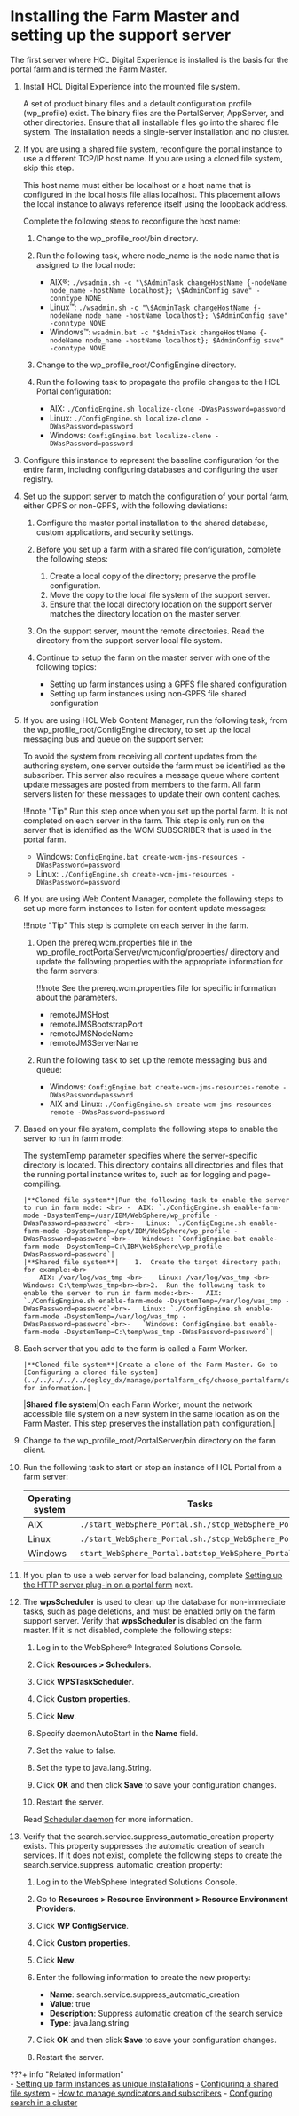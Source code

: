 # Installing the Farm Master and setting up the support server

The first server where HCL Digital Experience is installed is the basis for the portal farm and is termed the Farm Master.

1.  Install HCL Digital Experience into the mounted file system.

    A set of product binary files and a default configuration profile (wp_profile) exist. The binary files are the PortalServer, AppServer, and other directories. Ensure that all installable files go into the shared file system. The installation needs a single-server installation and no cluster.

2.  If you are using a shared file system, reconfigure the portal instance to use a different TCP/IP host name. If you are using a cloned file system, skip this step.

    This host name must either be localhost or a host name that is configured in the local hosts file alias localhost. This placement allows the local instance to always reference itself using the loopback address.

    Complete the following steps to reconfigure the host name:

    1.  Change to the wp_profile_root/bin directory.

    2.  Run the following task, where node_name is the node name that is assigned to the local node:

        -   AIX®: `./wsadmin.sh -c "\$AdminTask changeHostName {-nodeName node_name -hostName localhost}; \$AdminConfig save" -conntype NONE`
        -   Linux™: `./wsadmin.sh -c "\$AdminTask changeHostName {-nodeName node_name -hostName localhost}; \$AdminConfig save" -conntype NONE`
        -   Windows™: `wsadmin.bat -c "$AdminTask changeHostName {-nodeName node_name -hostName localhost}; $AdminConfig save" -conntype NONE`

    3.  Change to the wp_profile_root/ConfigEngine directory.

    4.  Run the following task to propagate the profile changes to the HCL Portal configuration:

        -   AIX: `./ConfigEngine.sh localize-clone -DWasPassword=password`
        -   Linux: `./ConfigEngine.sh localize-clone -DWasPassword=password`
        -   Windows: `ConfigEngine.bat localize-clone -DWasPassword=password`

3.  Configure this instance to represent the baseline configuration for the entire farm, including configuring databases and configuring the user registry.

4.  Set up the support server to match the configuration of your portal farm, either GPFS or non-GPFS, with the following deviations:

    1.  Configure the master portal installation to the shared database, custom applications, and security settings.

    2.  Before you set up a farm with a shared file configuration, complete the following steps:

        1.  Create a local copy of the directory; preserve the profile configuration.
        2.  Move the copy to the local file system of the support server.
        3.  Ensure that the local directory location on the support server matches the directory location on the master server.
    3.  On the support server, mount the remote directories. Read the directory from the support server local file system.

    4.  Continue to setup the farm on the master server with one of the following topics:

        -   Setting up farm instances using a GPFS file shared configuration
        -   Setting up farm instances using non-GPFS file shared configuration
5.  If you are using HCL Web Content Manager, run the following task, from the wp_profile_root/ConfigEngine directory, to set up the local messaging bus and queue on the support server:

    To avoid the system from receiving all content updates from the authoring system, one server outside the farm must be identified as the subscriber. This server also requires a message queue where content update messages are posted from members to the farm. All farm servers listen for these messages to update their own content caches.

    !!!note "Tip"
        Run this step once when you set up the portal farm. It is not completed on each server in the farm. This step is only run on the server that is identified as the WCM SUBSCRIBER that is used in the portal farm.

    -   Windows: `ConfigEngine.bat create-wcm-jms-resources -DWasPassword=password`
    -   Linux: `./ConfigEngine.sh create-wcm-jms-resources -DWasPassword=password`

6.  If you are using Web Content Manager, complete the following steps to set up more farm instances to listen for content update messages:

    !!!note "Tip"
        This step is complete on each server in the farm.

    1.  Open the prereq.wcm.properties file in the wp_profile_rootPortalServer/wcm/config/properties/ directory and update the following properties with the appropriate information for the farm servers:

        !!!note
            See the prereq.wcm.properties file for specific information about the parameters.

        -   remoteJMSHost
        -   remoteJMSBootstrapPort
        -   remoteJMSNodeName
        -   remoteJMSServerName

    2.  Run the following task to set up the remote messaging bus and queue:

        -   Windows: `ConfigEngine.bat create-wcm-jms-resources-remote -DWasPassword=password`
        -   AIX and Linux: `./ConfigEngine.sh create-wcm-jms-resources-remote -DWasPassword=password`

7.  Based on your file system, complete the following steps to enable the server to run in farm mode:

    The systemTemp parameter specifies where the server-specific directory is located. This directory contains all directories and files that the running portal instance writes to, such as for logging and page-compiling.

        |**Cloned file system**|Run the following task to enable the server to run in farm mode: <br> -  AIX: `./ConfigEngine.sh enable-farm-mode -DsystemTemp=/usr/IBM/WebSphere/wp_profile -DWasPassword=password` <br>-   Linux: `./ConfigEngine.sh enable-farm-mode -DsystemTemp=/opt/IBM/WebSphere/wp_profile -DWasPassword=password`<br>-   Windows: `ConfigEngine.bat enable-farm-mode -DsystemTemp=C:\IBM\WebSphere\wp_profile -DWasPassword=password`|
        |**Shared file system**|    1.  Create the target directory path; for example:<br>
        -   AIX: /var/log/was_tmp <br>-   Linux: /var/log/was_tmp <br>-   Windows: C:\temp\was_tmp<br><br>2.  Run the following task to enable the server to run in farm mode:<br>-   AIX: `./ConfigEngine.sh enable-farm-mode -DsystemTemp=/var/log/was_tmp -DWasPassword=password`<br>-   Linux: `./ConfigEngine.sh enable-farm-mode -DsystemTemp=/var/log/was_tmp -DWasPassword=password`<br>-   `Windows: ConfigEngine.bat enable-farm-mode -DsystemTemp=C:\temp\was_tmp -DWasPassword=password`|

8.  Each server that you add to the farm is called a Farm Worker.

        |**Cloned file system**|Create a clone of the Farm Master. Go to [Configuring a cloned file system](../../../../../deploy_dx/manage/portalfarm_cfg/choose_portalfarm/settingup_with_sharedconfig/cfg_farm_clone.md) for information.|
    |**Shared file system**|On each Farm Worker, mount the network accessible file system on a new system in the same location as on the Farm Master. This step preserves the installation path configuration.|

9.  Change to the wp_profile_root/PortalServer/bin directory on the farm client.

10. Run the following task to start or stop an instance of HCL Portal from a farm server:

    |Operating system|Tasks|
    |----------------|-----|
    |AIX|`./start_WebSphere_Portal.sh./stop_WebSphere_Portal.sh`|
    |Linux|`./start_WebSphere_Portal.sh./stop_WebSphere_Portal.sh`|
    |Windows|`start_WebSphere_Portal.batstop_WebSphere_Portal.bat`|

11. If you plan to use a web server for load balancing, complete [Setting up the HTTP server plug-in on a portal farm](../../../../../deploy_dx/manage/portalfarm_cfg/set_http_farm.md) next.

12. The **wpsScheduler** is used to clean up the database for non-immediate tasks, such as page deletions, and must be enabled only on the farm support server. Verify that **wpsScheduler** is disabled on the farm master. If it is not disabled, complete the following steps:

    1.  Log in to the WebSphere® Integrated Solutions Console.

    2.  Click **Resources > Schedulers**.

    3.  Click **WPSTaskScheduler**.

    4.  Click **Custom properties**.

    5.  Click **New**.

    6.  Specify daemonAutoStart in the **Name** field.

    7.  Set the value to false.

    8.  Set the type to java.lang.String.

    9.  Click **OK** and then click **Save** to save your configuration changes.

    10. Restart the server.

    Read [Scheduler daemon](http://www-01.ibm.com/support/knowledgecenter/SSAW57_8.5.5/com.ibm.websphere.nd.multiplatform.doc/scheduler/concepts/csch_schedulerdaemon.html) for more information.

13. Verify that the search.service.suppress_automatic_creation property exists. This property suppresses the automatic creation of search services. If it does not exist, complete the following steps to create the search.service.suppress_automatic_creation property:

    1.  Log in to the WebSphere Integrated Solutions Console.

    2.  Go to **Resources > Resource Environment > Resource Environment Providers**.

    3.  Click **WP ConfigService**.

    4.  Click **Custom properties**.

    5.  Click **New**.

    6.  Enter the following information to create the new property:

        -   **Name**: search.service.suppress_automatic_creation
        -   **Value**: true
        -   **Description**: Suppress automatic creation of the search service
        -   **Type**: java.lang.string

    1.  Click **OK** and then click **Save** to save your configuration changes.

    2.  Restart the server.


???+ info "Related information"  
    -   [Setting up farm instances as unique installations](../../../../../deploy_dx/manage/portalfarm_cfg/choose_portalfarm/settingup_as_unique_install/index.md)
    -   [Configuring a shared file system](../../../../../deploy_dx/manage/portalfarm_cfg/choose_portalfarm/settingup_with_sharedconfig/set_portal_farm_gpfs.md)
    -   [How to manage syndicators and subscribers](../../../../../manage_content/wcm_delivery/syndication/manage_synd_subs/index.md)
    -   [Configuring search in a cluster](../../../../../build_sites/search/cfg_dx_search/cfg_search_cluster/index.md)